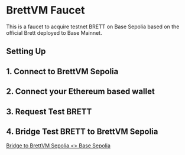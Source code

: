 # BrettVM Faucet

This is a faucet to acquire testnet BRETT on Base Sepolia based on the official Brett deployed to Base Mainnet.



## Setting Up

## 1. Connect to BrettVM Sepolia

## 2. Connect your Ethereum based wallet
## 3. Request Test BRETT
## 4. Bridge Test BRETT to BrettVM Sepolia
<a href="https://brettvm-testnet-3o1ozdql67-6aac6993b9bfa2bd.testnets.rollbridge.app" target="_blank">Bridge to BrettVM Sepolia <> Base Sepolia</a>
